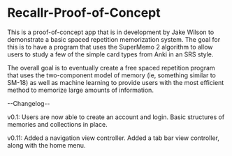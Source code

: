 # Recallr-Proof-of-Concept

This is a proof-of-concept app that is in development by Jake Wilson to demonstrate a basic spaced repetition memorization system. The goal for this is to have a program that uses the SuperMemo 2 algorithm to allow users to study a few of the simple card types from Anki in an SRS style.

The overall goal is to eventually create a free spaced repetition program that uses the two-component model of memory (ie, something similar to SM-18) as well as machine learning to provide users with the most efficient method to memorize large amounts of information.



--Changelog--

v0.1: Users are now able to create an account and login. Basic structures of memories and collections in place.

v0.11: Added a navigation view controller. Added a tab bar view controller, along with the home menu.

